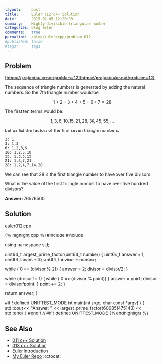 ```yaml
---
layout:     post
title:      Euler 012 c++ Solution
date:       2015-02-05 12:20:00
summary:    Highly divisible triangular number
categories: blog euler
comments:   true
permalink:  /blog/euler/cpp/problem_012
#published: false
#tags:      tag1
---
```


## Problem

[https://projecteuler.net/problem=12](https://projecteuler.net/problem=12)

The sequence of triangle numbers is generated by adding the natural numbers. So the 7th triangle number would be

$$1 + 2 + 3 + 4 + 5 + 6 + 7 = 28$$

The first ten terms would be:

$$1, 3, 6, 10, 15, 21, 28, 36, 45, 55, ...$$

Let us list the factors of the first seven triangle numbers:

    1: 1
    3: 1,3
    6: 1,2,3,6
    10: 1,2,5,10
    15: 1,3,5,15
    21: 1,3,7,21
    28: 1,2,4,7,14,28


We can see that 28 is the first triangle number to have over five divisors.

What is the value of the first triangle number to have over five hundred divisors?

**Answer:** 76576500

## Solution

[euler012.cpp](https://github.com/tvarley/euler/blob/master/cpp/src/euler012.cpp)

{% highlight cpp %}
#include <iostream>
#include <cstdint>

using namespace std;

uint64_t largest_prime_factor(uint64_t number)
{
  uint64_t answer = 1;
  uint64_t point = 3;
  uint64_t divisor = number;

  while ( 0 == (divisor % 2)) {
    answer = 2;
    divisor = divisor/2;
  }

  while (divisor != 1) {
      while ( 0 == (divisor % point)) {
        answer = point;
        divisor = divisor/point;
      }
      point += 2;
  }

  return answer;
}

#if ! defined UNITTEST_MODE
int main(int argc, char const *argv[])
{
  std::cout << "Answer: " << largest_prime_factor(600851475143) << std::endl;
}
#endif // #if ! defined UNITTEST_MODE
{% endhighlight %}

## See Also

* [011 c++ Solution]({{site.baseurl}}/blog/euler/cpp/problem_011)
* [013 c++ Solution]({{site.baseurl}}/blog/euler/cpp/problem_013)
* [Euler Introduction]({{site.baseurl}}/blog/euler/introduction)
* [My Euler Repo](https://github.com/tvarley/euler) :octocat:
